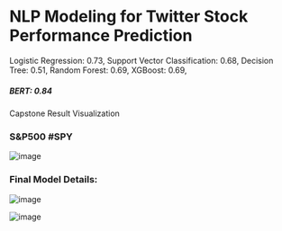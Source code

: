 # NLP Modeling for Twitter Stock Performance Prediction 

Logistic Regression: 0.73,
Support Vector Classification: 0.68,
Decision Tree: 0.51,
Random Forest: 0.69,
XGBoost: 0.69,
##### BERT: 0.84


Capstone Result Visualization 


### S&P500 #SPY
![image](https://user-images.githubusercontent.com/114745325/194470771-19487401-0fd9-47f9-a872-072f424fd44f.png)


### Final Model Details:

![image](https://user-images.githubusercontent.com/114745325/195252223-47900fc9-aaf8-463b-ad5d-870a7eaeebe6.png)

![image](https://user-images.githubusercontent.com/114745325/195252183-83a13f40-f6c8-4456-a6f9-386c563f18cb.png)

